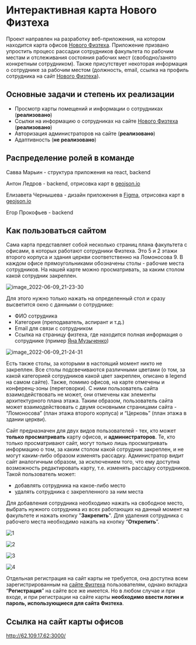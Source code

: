 # Интерактивная карта Нового Физтеха 

Проект направлен на разработку веб-приложения, на котором находится карта офисов [Нового Физтеха](https://physics.itmo.ru/ru). Приложение призвано упростить процесс рассадки сотрудников факультета по рабочим местам и отслеживания состояния рабочих мест (свободно/занято конкретным сотрудником). Также присутствует некоторая информация о сотруднике за рабочим местом (должность, email, ссылка на профиль сотрудника на сайт [Нового Физтеха](https://physics.itmo.ru/ru)).

## Основные задачи и степень их реализации
- Просмотр карты помещений и информации о сотрудниках (**реализовано**)
- Ссылки на информацию о сотрудниках на сайте [Нового Физтеха](https://physics.itmo.ru/ru) (**реализовано**)
- Авторизация администраторов на сайте (**реализовано**)
- Адаптивность (**не реализовано**)

## Распределение ролей в команде
Савва Марьин - структура приложения на react, backend

Антон Ледров - backend, отрисовка карт в [geojson.io](http://geojson.io/#map=2/20.0/0.0)

Елизавета Чернышева - дизайн приложения в [Figma](https://www.figma.com/files/recent?fuid=1013871777027443973), отрисовка карт в  [geojson.io](http://geojson.io/#map=2/20.0/0.0)

Егор Прокофьев - backend

## Как пользоваться сайтом
Сама карта представляет собой несколько страниц плана факультета с офисами, в которых работают сотрудники Физтеха. Это 5 и 2 этажи второго корпуса и здания церкви соответственно на Ломоносова 9. В каждом офисе прямоугольниками обозначены столы - рабочие места сотрудников. На нашей карте можно просматривать, за каким столом какой сотрудник закреплен. 

![image_2022-06-09_21-23-30](https://user-images.githubusercontent.com/90752325/172917873-6a12ed8d-7a8f-422a-b341-374923c5af19.png)

Для этого нужно только нажать на определенный стол и сразу высветится окно с данными о сотруднике: 
- ФИО сотрудника
- Категория (преподаватель, аспирант и т.д.)
- Email для связи с сотрудником
- Ссылка на страницу физтеха, где находится полная информация о сотруднике (пример [Яна Музыченко](https://physics.itmo.ru/ru/personality/yana_muzychenko))

![image_2022-06-09_21-24-31](https://user-images.githubusercontent.com/90752325/172918091-fec2489c-58da-4e95-88b7-989d9a4953f2.png)


Есть также столы, за которыми в настоящий момент никто не закреплен. Все столы подсвечиваются различными цветами (о том, за какой категорией сотрудников какой цвет закреплен, описано в legend на самом сайте). Также, помимо офисов, на карте отмечены и конференц-зоны (переговорки). С ними пользователь сайта взаимодействовать не может, они отмечены как элементы архитектурного плана этажа. 
Таким образом, пользователь сайта может взаимодействовать с двумя основными страницами сайта - “Ломоносова” (план этажа второго корпуса) и “Церковь” (план этажа в здании церкви).

Сайт предназначен для двух видов пользователей - тех, кто может **только просматривать** карту офисов, и **администраторов**. 
Те, кто только просматривают сайт, могут только лишь просматривать информацию о том, за каким столом какой сотрудник закреплен, и не могут каким-либо образом изменять рассадку. 
Администратор видит сайт аналогичным образом, за исключением того, что ему доступна возможность редактировать карту, т.е. изменять рассадку сотрудников. Такой пользователь может:
- добавлять сотрудника на какое-либо место
- удалять сотрудника с закрепленного за ним места

Для добавления сотрудника необходимо нажать на свободное место, выбрать нужного сотрудника из всех работающих на данный момент на факультете и нажать кнопку "**Закрепить**". Для удаления сотрудника с рабочего места необходимо нажать на кнопку “**Открепить**”.

![1](https://user-images.githubusercontent.com/90752325/172918969-89eb0cf5-ccf6-4994-a1be-7bc012d80dc8.PNG)

![2](https://user-images.githubusercontent.com/90752325/172919046-c60753ab-9d48-4401-9863-266188ae377d.PNG)

![3](https://user-images.githubusercontent.com/90752325/172919095-1f2fc452-ec1f-49c9-b685-0bdb83783e5c.PNG)

![4](https://user-images.githubusercontent.com/90752325/172919144-ee844bb2-21ba-4dfa-8a0e-c221fafb4610.PNG)


Отдельная регистрация на сайт карты не требуется, она доступна всем зарегистрированным на [сайте Физтеха](https://physics.itmo.ru/ru) пользователям, однако вкладка “**Регистрация**” на сайте все же имеется. Но в любом случае и при входе, и при регистрации на сайте карты **необходимо ввести логин и пароль, использующиеся для сайта Физтеха**.


## Ссылка на сайт карты офисов
http://62.109.17.62:3000/
